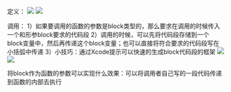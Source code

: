 定义：
![](https://tva1.sinaimg.cn/large/0081Kckwly1gly4m5ef33j307v05xta6.jpg)
![](https://tva1.sinaimg.cn/large/0081Kckwly1gly4maxin7j307v05x402.jpg)

调用：
1）如果要调用的函数的参数是block类型的，那么要求在调用的时候传入一个和形参block要求的代码段
2）调用的时候，可以先将代码段存储到一个block变量中，然后再传递这个block变量；也可以直接将符合要求的代码段写在小括弧中传递
3）小技巧：通过Xcode提示可以快速的生成block代码段的框架
![](https://tva1.sinaimg.cn/large/0081Kckwly1gly4mhp6yxj30860cj0v8.jpg)
![](https://tva1.sinaimg.cn/large/0081Kckwly1gly4mq35tjj30et0brtbg.jpg)

将block作为函数的参数可以实现什么效果：可以将调用者自己写的一段代码传递到函数的内部去执行